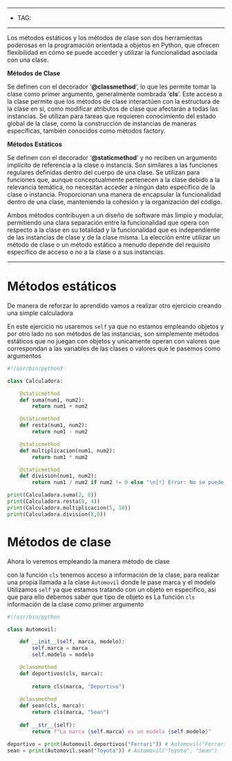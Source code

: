 

----
- TAG:
----

Los métodos estáticos y los métodos de clase son dos herramientas poderosas en la programación orientada a objetos en Python, que ofrecen flexibilidad en cómo se puede acceder y utilizar la funcionalidad asociada con una clase.

**Métodos de Clase**

Se definen con el decorador ‘**@classmethod**‘, lo que les permite tomar la clase como primer argumento, generalmente nombrada ‘**cls**‘. Este acceso a la clase permite que los métodos de clase interactúen con la estructura de la clase en sí, como modificar atributos de clase que afectarán a todas las instancias. Se utilizan para tareas que requieren conocimiento del estado global de la clase, como la construcción de instancias de maneras específicas, también conocidos como métodos factory.

**Métodos Estáticos**

Se definen con el decorador ‘**@staticmethod**‘ y no reciben un argumento implícito de referencia a la clase o instancia. Son similares a las funciones regulares definidas dentro del cuerpo de una clase. Se utilizan para funciones que, aunque conceptualmente pertenecen a la clase debido a la relevancia temática, no necesitan acceder a ningún dato específico de la clase o instancia. Proporcionan una manera de encapsular la funcionalidad dentro de una clase, manteniendo la cohesión y la organización del código.

Ambos métodos contribuyen a un diseño de software más limpio y modular, permitiendo una clara separación entre la funcionalidad que opera con respecto a la clase en su totalidad y la funcionalidad que es independiente de las instancias de clase y de la clase misma. La elección entre utilizar un método de clase o un método estático a menudo depende del requisito específico de acceso o no a la clase o a sus instancias.

---
# Métodos estáticos

De manera de reforzar lo aprendido vamos a realizar otro ejercicio creando una simple calculadora

En este ejercicio no usaremos `self` ya que no estamos empleando objetos y por otro lado no son métodos de las instancias, son simplemente métodos estáticos que no juegan con objetos y unicamente operan con valores que correspondan a las variables de las clases o valores que le pasemos como argumentos

```python
#!/usr/bin/python3

class Calculadora:

	@staticmethod
	def suma(num1, num2):
		return num1 + num2

	@staticmethod
	def resta(num1, num2):
		return num1 - num2

	@staticmethod
	def multiplicacion(num1, num2):
		return num1 * num2

	@staticmethod
	def division(num1, num2):
		return num1 / num2 if num2 != 0 else "\n[!] Error: No se puede dividir un número entre cero\n"

print(Calculadora.suma(2, 8))
print(Calculadora.resta(8, 4))
print(Calculadora.multiplicacion(5, 10))
print(Calculadora.division(8,0))
```

# Métodos de clase

Ahora lo veremos empleando la manera método de clase 

con la función `cls` tenemos acceso a información de la clase, para realizar una propia llamada a la clase `Automovil` donde le pase marca y el modelo
Utilizamos `self` ya que estamos tratando con un objeto en especifico, asi que para ello debemos saber que tipo de objeto es 
La función `cls` información de la clase como primer argumento

```python
#!/usr/bin/python

class Automovil:

	def __init__(self, marca, modelo):
		self.marca = marca
		self.modelo = modelo

	@classmethod
	def deportivos(cls, marca):
		
		return cls(marca, "Deportivo")
		
	@classmethod
	def sean(cls, marca):
		return cls(marca, "Sean")
		
	def __str__(self):
		return f"La marca {self.marca} es un modelo {self.modelo}"

deportivo = print(Automovil.deportivos("Ferrari")) # Automovil("Ferrari", "Deportivo")
sean = print(Automovil.sean("Toyota")) # Automovil("Toyota", "Sean")
```
